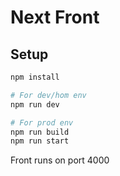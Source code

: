 # Next Front

## Setup

```bash
npm install
```

```bash
# For dev/hom env
npm run dev
```

```bash
# For prod env
npm run build
npm run start
```

Front runs on port 4000
